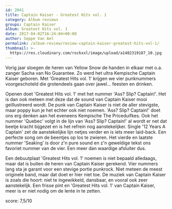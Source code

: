 ```yaml
---
id: 2041
title: Captain Kaiser - Greatest Hits vol. 1
category: Album reviews
groups: Captain Kaiser
album: Greatest Hits vol. 1
date: 2017-04-02T16:24:04+00:00
author: Seppe Van Ael
permalink: /album-review/review-captain-kaiser-greatest-hits-vol-1/
thumbnail: >-
  https://res.cloudinary.com/rockxxl/image/upload/a1482319187_10.jpg
---
```

Vorig jaar sloegen de heren van Yellow Snow de handen in elkaar met o.a. zanger Sacha van No Guarantee. Zo werd het ultra Kempische Captain Kaiser geboren. Met 'Greatest Hits vol. 1' krijgen we vier punknummers voorgeschoteld die grotendeels gaan over jawel… feesten en drinken.

Openen doet 'Greatest Hits vol. 1' met het nummer 'Ass? Slip? Captain!'. Het is dan ook meteen met deze dat de sound van Captain Kaiser mooi geïllustreerd wordt. De punk van Captain Kaiser is niet de aller stevigste, maar poppy kun je het echter ook niet noemen. 'Ass? Slip? Captain!' doet ons erg denken aan het eveneens Kempische The Priceduifkes. Ook het nummer 'Quebec' volgt in de lijn van 'Ass? Slip? Captain!' al wordt er net dat beetje kracht bijgezet en is het refrein nog aanstekelijker. Single '12 Years A Captain' zet de aanstekelijke lijn netjes verder en is iets meer laid-back. Een perfecte song om de beentjes op los te zwieren. Het vierde en laatste nummer 'Seaking' is door z'n pure sound en z'n geweldige tekst ons favoriet nummer van de vier. Een meer dan waardige afsluiter dus.

Een debuutplaat 'Greatest Hits vol. 1' noemen is niet bepaald alledaags, maar dat is buiten de heren van Captain Kaiser gerekend. Vier nummers lang sta je garant voor een stevige portie punkrock. Niet meteen de meest originele band, maar dat doet er hier niet toe. De muziek van Captain Kaiser is zoals die hoort: niet te ingewikkeld, dansbaar, en vooral ook zeer aanstekelijk. Een frisse pint en 'Greatest Hits vol. 1' van Captain Kaiser, meer is er niet nodig om de lente in te zetten.

score: 7,5/10

